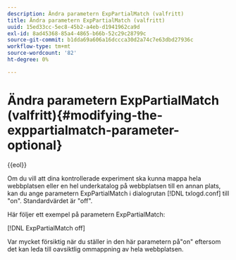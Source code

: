 ```yaml
---
description: Ändra parametern ExpPartialMatch (valfritt)
title: Ändra parametern ExpPartialMatch (valfritt)
uuid: 15ed33cc-5ec8-45b2-a4eb-d1941962ca9d
exl-id: 8ad45368-85a4-4865-b66b-52c29c28799c
source-git-commit: b1dda69a606a16dccca30d2a74c7e63dbd27936c
workflow-type: tm+mt
source-wordcount: '82'
ht-degree: 0%

---
```


# Ändra parametern ExpPartialMatch (valfritt){#modifying-the-exppartialmatch-parameter-optional}

{{eol}}

Om du vill att dina kontrollerade experiment ska kunna mappa hela webbplatsen eller en hel underkatalog på webbplatsen till en annan plats, kan du ange parametern ExpPartialMatch i dialogrutan [!DNL txlogd.conf] till &quot;on&quot;. Standardvärdet är &quot;off&quot;.

Här följer ett exempel på parametern ExpPartialMatch:

[!DNL ExpPartialMatch off]

Var mycket försiktig när du ställer in den här parametern på&quot;on&quot; eftersom det kan leda till oavsiktlig ommappning av hela webbplatsen.

